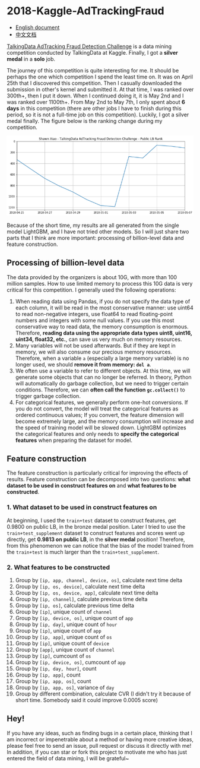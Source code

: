 # 2018-Kaggle-AdTrackingFraud

- [English document](README.md)
- [中文文档](README-ZH.md)

[TalkingData AdTracking Fraud Detection Challenge](https://www.kaggle.com/c/talkingdata-adtracking-fraud-detection) is a data mining competition conducted by TalkingData at Kaggle. Finally, I got a **silver medal** in a **solo** job.

The journey of this competition is quite interesting for me. It should be perhaps the one which competition I spend the least time on. It was on April 25th that I discovered this competition. Then I casually downloaded the submission in other's kernel and submitted it. At that time, I was ranked over 300th+, then I put it down. When I continued doing it, it is May 2nd and I was ranked over 1100th+. From May 2nd to May 7th, I only spent about **6 days** in this competition (there are other jobs I have to finish during this period, so it is not a full-time job on this competition). Luckily, I got a silver medal finally. The figure below is the ranking change during my competition.

![rank](pic/rank.png)

Because of the short time, my results are all generated from the single model LightGBM, and I have not tried other models. So I will just share two parts that I think are more important: processing of billion-level data and feature construction.

## Processing of billion-level data

The data provided by the organizers is about 10G, with more than 100 million samples. How to use limited memory to process this 10G data is very critical for this competition. I generally used the following operations:

1. When reading data using Pandas, if you do not specify the data type of each column, it will be read in the most conservative manner: use uint64 to read non-negative integers, use float64 to read floating-point numbers and integers with some null values. If you use this most conservative way to read data, the memory consumption is enormous. Therefore, **reading data using the appropriate data types uint8, uint16, uint34, float32, etc.**, can save us very much on memory resources.
2. Many variables will not be used afterwards. But if they are kept in memory, we will also consume our precious memory resources. Therefore, when a variable `a` (especially a large memory variable) is no longer used, we should **remove it from memory: `del a`**.
3. We often use a variable to refer to different objects. At this time, we will generate some objects that can no longer be referred. In theory, Python will automatically do garbage collection, but we need to trigger certain conditions. Therefore, we can **often call the function `gc.collect()`** to trigger garbage collection.
4. For categorical features, we generally perform one-hot conversions. If you do not convert, the model will treat the categorical features as ordered continuous values; If you convert, the feature dimension will become extremely large, and the memory consumption will increase and the speed of training model will be slowed down. LightGBM optimizes the categorical features and only needs to **specify the categorical features** when preparing the dataset for model.

## Feature construction

The feature construction is particularly critical for improving the effects of results. Feature construction can be decomposed into two questions: **what dataset to be used in construct features on** and **what features to be constructed**.

### 1. What dataset to be used in construct features on

At beginning, I used the `train+test` dataset to construct features, get 0.9800 on public LB, in the bronze medal position. Later I tried to use the `train+test_supplement` dataset to construct features and scores went up directly, get **0.9813 on public LB**, in the **silver medal** position! Therefore, from this phenomenon we can notice that the bias of the model trained from the `train+test` is much larger than the `train+test_supplement`.

### 2. What features to be constructed

1. Group by `[ip, app, channel, device, os]`, calculate next time delta
2. Group by `[ip, os, device]`, calculate next time delta
3. Group by `[ip, os, device, app]`, calculate next time delta
4. Group by `[ip, channel]`, calculate previous time delta
5. Group by `[ip, os]`, calculate previous time delta
6. Group by `[ip]`, unique count of `channel`
7. Group by `[ip, device, os]`, unique count of `app`
8. Group by `[ip, day]`, unique count of `hour`
9. Group by `[ip]`, unique count of `app`
10. Group by `[ip, app]`, unique count of `os`
11. Group by `[ip]`, unique count of `device`
12. Group by `[app]`, unique count of `channel`
13. Group by `[ip]`, cumcount of `os`
14. Group by `[ip, device, os]`, cumcount of `app`
15. Group by `[ip, day, hour]`, count
16. Group by `[ip, app]`, count
17. Group by `[ip, app, os]`, count
18. Group by `[ip, app, os]`, variance of `day`
19. Group by different combination, calculate CVR (I didn't try it because of short time. Somebody said it could improve 0.0005 score)

## Hey!

If you have any ideas, such as finding bugs in a certain place, thinking that I am incorrect or impenetrable about a method or having more creative ideas, please feel free to send an issue, pull request or discuss it directly with me! In addition, if you can star or fork this project to motivate me who has just entered the field of data mining, I will be grateful~
